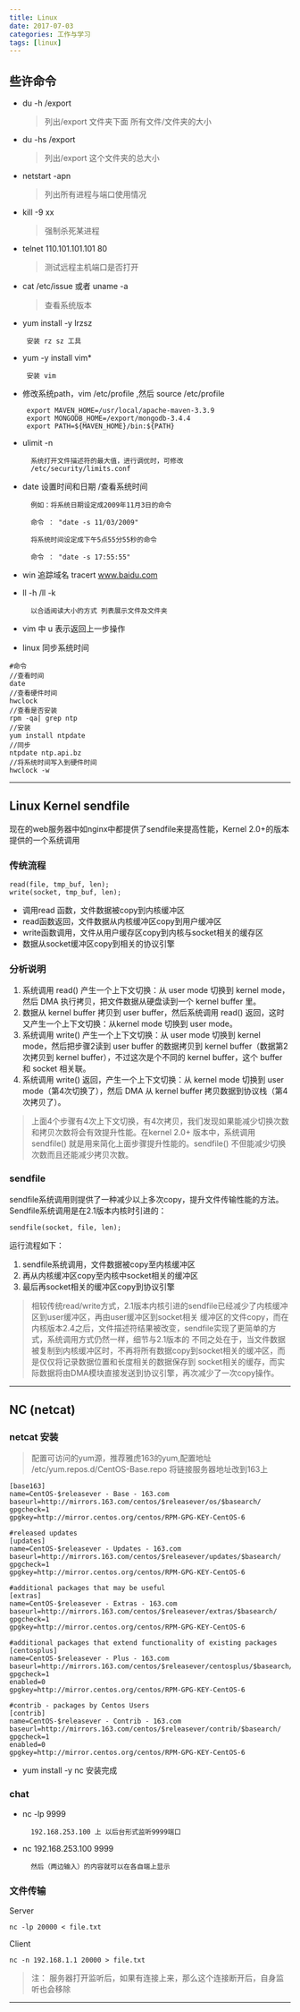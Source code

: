 ```yaml
---
title: Linux
date: 2017-07-03
categories: 工作与学习
tags: [linux]
---
```


## 些许命令
*	du -h 	/export   
	>	列出/export 文件夹下面 所有文件/文件夹的大小

*	du -hs  /export   
	>	列出/export 这个文件夹的总大小

*	netstart -apn
	>	列出所有进程与端口使用情况

*   kill -9 xx 
	>	强制杀死某进程

*   telnet 110.101.101.101 80
	>	测试远程主机端口是否打开

*   cat /etc/issue     或者 uname -a
	>	查看系统版本

*  yum install  -y lrzsz

		安装 rz sz 工具

*  yum -y install vim*

		安装 vim

*  修改系统path，vim /etc/profile ,然后 source  /etc/profile

		export MAVEN_HOME=/usr/local/apache-maven-3.3.9
		export MONGODB_HOME=/export/mongodb-3.4.4
		export PATH=${MAVEN_HOME}/bin:${PATH}


* ulimit -n 

		系统打开文件描述符的最大值，进行调优时，可修改
		/etc/security/limits.conf

* date 设置时间和日期 /查看系统时间
	
		例如：将系统日期设定成2009年11月3日的命令
		
		命令 ： "date -s 11/03/2009"
		
		将系统时间设定成下午5点55分55秒的命令
		
		命令 ： "date -s 17:55:55"

* win 追踪域名  tracert www.baidu.com


* ll -h  /ll -k

		以合适阅读大小的方式 列表展示文件及文件夹

* vim 中 u 
		表示返回上一步操作

* linux 同步系统时间
```
#命令
//查看时间
date        
//查看硬件时间
hwclock     
//查看是否安装
rpm -qa| grep ntp 
//安装
yum install ntpdate
//同步
ntpdate ntp.api.bz
//将系统时间写入到硬件时间
hwclock -w
```

-----
## Linux Kernel sendfile


现在的web服务器中如nginx中都提供了sendfile来提高性能，Kernel 2.0+的版本提供的一个系统调用

### 传统流程
	read(file, tmp_buf, len);      
    write(socket, tmp_buf, len);  
* 调用read 函数，文件数据被copy到内核缓冲区
* read函数返回，文件数据从内核缓冲区copy到用户缓冲区
* write函数调用，文件从用户缓存区copy到内核与socket相关的缓存区
* 数据从socket缓冲区copy到相关的协议引擎


### 分析说明
1.	系统调用 read() 产生一个上下文切换：从 user mode 切换到 kernel mode，然后 DMA 执行拷贝，把文件数据从硬盘读到一个 kernel buffer 里。
2.	数据从 kernel buffer 拷贝到 user buffer，然后系统调用 read() 返回，这时又产生一个上下文切换：从kernel mode 切换到 user mode。
3.	系统调用 write() 产生一个上下文切换：从 user mode 切换到 kernel mode，然后把步骤2读到 user buffer 的数据拷贝到 kernel buffer（数据第2次拷贝到 kernel buffer），不过这次是个不同的 kernel buffer，这个 buffer 和 socket 相关联。
4.	系统调用 write() 返回，产生一个上下文切换：从 kernel mode 切换到 user mode（第4次切换了），然后 DMA 从 kernel buffer 拷贝数据到协议栈（第4次拷贝了）。

	
> 上面4个步骤有4次上下文切换，有4次拷贝，我们发现如果能减少切换次数和拷贝次数将会有效提升性能。在kernel 2.0+ 版本中，系统调用 sendfile() 就是用来简化上面步骤提升性能的。sendfile() 不但能减少切换次数而且还能减少拷贝次数。


### sendfile 
sendfile系统调用则提供了一种减少以上多次copy，提升文件传输性能的方法。Sendfile系统调用是在2.1版本内核时引进的：

	sendfile(socket, file, len);  

运行流程如下：

1.	sendfile系统调用，文件数据被copy至内核缓冲区
2.	再从内核缓冲区copy至内核中socket相关的缓冲区
3.	最后再socket相关的缓冲区copy到协议引擎

> 相较传统read/write方式，2.1版本内核引进的sendfile已经减少了内核缓冲区到user缓冲区，再由user缓冲区到socket相关 缓冲区的文件copy，而在内核版本2.4之后，文件描述符结果被改变，sendfile实现了更简单的方式，系统调用方式仍然一样，细节与2.1版本的 不同之处在于，当文件数据被复制到内核缓冲区时，不再将所有数据copy到socket相关的缓冲区，而是仅仅将记录数据位置和长度相关的数据保存到 socket相关的缓存，而实际数据将由DMA模块直接发送到协议引擎，再次减少了一次copy操作。


----


## NC (netcat)

### netcat 安装
> 配置可访问的yum源，推荐雅虎163的yum,配置地址 /etc/yum.repos.d/CentOS-Base.repo 将链接服务器地址改到163上

```
[base163]
name=CentOS-$releasever - Base - 163.com
baseurl=http://mirrors.163.com/centos/$releasever/os/$basearch/
gpgcheck=1
gpgkey=http://mirror.centos.org/centos/RPM-GPG-KEY-CentOS-6

#released updates 
[updates]
name=CentOS-$releasever - Updates - 163.com
baseurl=http://mirrors.163.com/centos/$releasever/updates/$basearch/
gpgcheck=1
gpgkey=http://mirror.centos.org/centos/RPM-GPG-KEY-CentOS-6

#additional packages that may be useful
[extras]
name=CentOS-$releasever - Extras - 163.com
baseurl=http://mirrors.163.com/centos/$releasever/extras/$basearch/
gpgcheck=1
gpgkey=http://mirror.centos.org/centos/RPM-GPG-KEY-CentOS-6

#additional packages that extend functionality of existing packages
[centosplus]
name=CentOS-$releasever - Plus - 163.com
baseurl=http://mirrors.163.com/centos/$releasever/centosplus/$basearch/
gpgcheck=1
enabled=0
gpgkey=http://mirror.centos.org/centos/RPM-GPG-KEY-CentOS-6

#contrib - packages by Centos Users
[contrib]
name=CentOS-$releasever - Contrib - 163.com
baseurl=http://mirrors.163.com/centos/$releasever/contrib/$basearch/
gpgcheck=1
enabled=0
gpgkey=http://mirror.centos.org/centos/RPM-GPG-KEY-CentOS-6
```

* yum install -y nc 安装完成


### chat
* nc -lp 9999  		
 
		192.168.253.100 上 以后台形式监听9999端口

* nc 192.168.253.100 9999
	
		然后（两边输入）的内容就可以在各自端上显示

### 文件传输
Server

	nc -lp 20000 < file.txt

Client

	nc -n 192.168.1.1 20000 > file.txt

> 注： 服务器打开监听后，如果有连接上来，那么这个连接断开后，自身监听也会移除


-----


